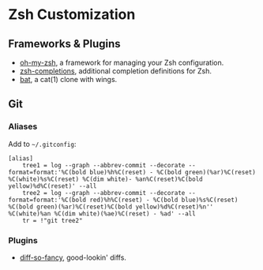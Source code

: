 # Zsh Customization

## Frameworks & Plugins

* [oh-my-zsh](https://github.com/robbyrussell/oh-my-zsh), a framework for managing your Zsh configuration.
* [zsh-completions](https://github.com/zsh-users/zsh-completions), additional completion definitions for Zsh.
* [bat](https://github.com/sharkdp/bat), a cat(1) clone with wings.

## Git

### Aliases

Add to `~/.gitconfig`:

```
[alias]
	tree1 = log --graph --abbrev-commit --decorate --format=format:'%C(bold blue)%h%C(reset) - %C(bold green)(%ar)%C(reset) %C(white)%s%C(reset) %C(dim white)- %an%C(reset)%C(bold yellow)%d%C(reset)' --all
	tree2 = log --graph --abbrev-commit --decorate --format=format:'%C(bold red)%h%C(reset) - %C(bold blue)%s%C(reset) %C(bold green)(%ar)%C(reset)%C(bold yellow)%d%C(reset)%n'' %C(white)%an %C(dim white)(%ae)%C(reset) - %ad' --all
	tr = !"git tree2"
```

### Plugins

* [diff-so-fancy](https://github.com/so-fancy/diff-so-fancy), good-lookin' diffs.
